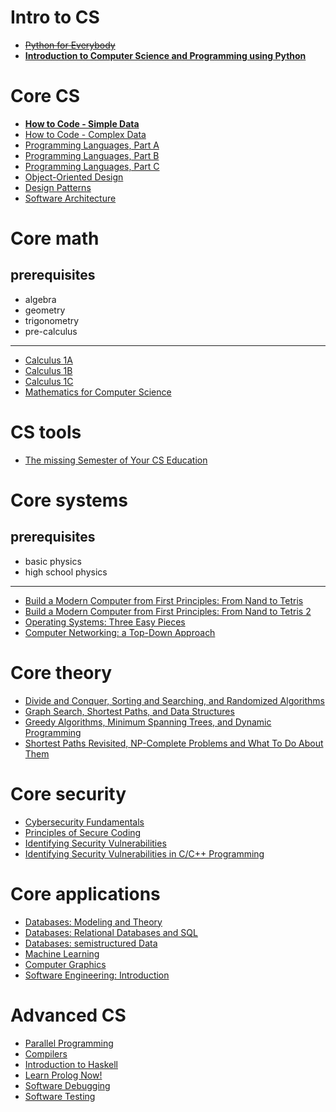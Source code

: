 # Intro to CS

- ~~[Python for Everybody](https://www.py4e.com/lessons)~~  
- **[Introduction to Computer Science and Programming using Python](https://www.edx.org/course/introduction-to-computer-science-and-programming-7)**  

# Core CS

- **[How to Code - Simple Data](https://www.edx.org/course/how-to-code-simple-data)**  
- [How to Code - Complex Data](https://www.edx.org/course/how-to-code-complex-data)  
- [Programming Languages, Part A](https://www.coursera.org/learn/programming-languages)  
- [Programming Languages, Part B](https://www.coursera.org/learn/programming-languages-part-b)  
- [Programming Languages, Part C](https://www.coursera.org/learn/programming-languages-part-c)  
- [Object-Oriented Design](https://www.coursera.org/learn/object-oriented-design)  
- [Design Patterns](https://www.coursera.org/learn/design-patterns)  
- [Software Architecture](https://www.coursera.org/learn/software-architecture)  

# Core math

## prerequisites
- algebra
- geometry
- trigonometry
- pre-calculus
  
---

- [Calculus 1A](https://openlearninglibrary.mit.edu/courses/course-v1:MITx+18.01.1x+2T2019/about)  
- [Calculus 1B](https://openlearninglibrary.mit.edu/courses/course-v1:MITx+18.01.2x+3T2019/about)  
- [Calculus 1C](https://openlearninglibrary.mit.edu/courses/course-v1:MITx+18.01.3x+1T2020/about)  
- [Mathematics for Computer Science](https://openlearninglibrary.mit.edu/courses/course-v1:OCW+6.042J+2T2019/about)  

# CS tools

- [The missing Semester of Your CS Education](https://missing.csail.mit.edu/)  

# Core systems

## prerequisites
- basic physics
- high school physics

---

- [Build a Modern Computer from First Principles: From Nand to Tetris](https://www.coursera.org/learn/build-a-computer)  
- [Build a Modern Computer from First Principles: From Nand to Tetris 2](https://www.coursera.org/learn/nand2tetris2)  
- [Operating Systems: Three Easy Pieces](https://github.com/ossu/computer-science/blob/master/coursepages/ostep/README.md)  
- [Computer Networking: a Top-Down Approach](http://gaia.cs.umass.edu/kurose_ross/online_lectures.htm)  

# Core theory

- [Divide and Conquer, Sorting and Searching, and Randomized Algorithms]()  
- [Graph Search, Shortest Paths, and Data Structures]()  
- [Greedy Algorithms, Minimum Spanning Trees, and Dynamic Programming]()  
- [Shortest Paths Revisited, NP-Complete Problems and What To Do About Them]()  

# Core security

- [Cybersecurity Fundamentals]()  
- [Principles of Secure Coding]()  
- [Identifying Security Vulnerabilities]()  
- [Identifying Security Vulnerabilities in C/C++ Programming]()  

# Core applications

- [Databases: Modeling and Theory]()  
- [Databases: Relational Databases and SQL]()  
- [Databases: semistructured Data]()  
- [Machine Learning]()  
- [Computer Graphics]()  
- [Software Engineering: Introduction]()  

# Advanced CS

- [Parallel Programming]()  
- [Compilers]()  
- [Introduction to Haskell]()  
- [Learn Prolog Now!]()  
- [Software Debugging]()  
- [Software Testing]()  